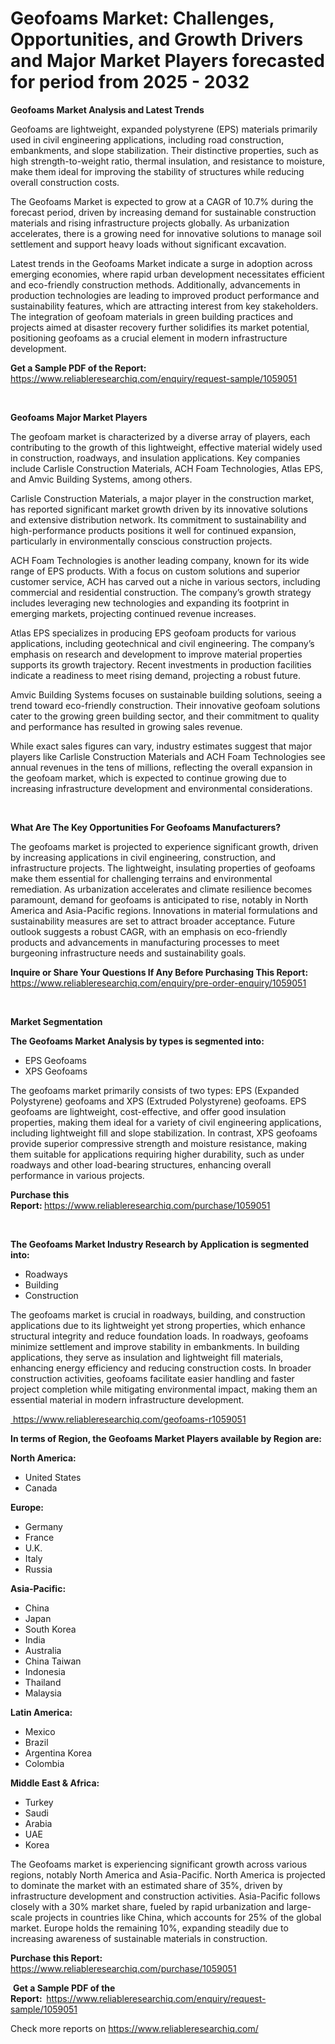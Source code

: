 <p><h1>Geofoams Market: Challenges, Opportunities, and Growth Drivers and Major Market Players forecasted for period from 2025 - 2032</h1></p><p><strong>Geofoams Market Analysis and Latest Trends</strong></p>
<p><p>Geofoams are lightweight, expanded polystyrene (EPS) materials primarily used in civil engineering applications, including road construction, embankments, and slope stabilization. Their distinctive properties, such as high strength-to-weight ratio, thermal insulation, and resistance to moisture, make them ideal for improving the stability of structures while reducing overall construction costs.</p><p>The Geofoams Market is expected to grow at a CAGR of 10.7% during the forecast period, driven by increasing demand for sustainable construction materials and rising infrastructure projects globally. As urbanization accelerates, there is a growing need for innovative solutions to manage soil settlement and support heavy loads without significant excavation.</p><p>Latest trends in the Geofoams Market indicate a surge in adoption across emerging economies, where rapid urban development necessitates efficient and eco-friendly construction methods. Additionally, advancements in production technologies are leading to improved product performance and sustainability features, which are attracting interest from key stakeholders. The integration of geofoam materials in green building practices and projects aimed at disaster recovery further solidifies its market potential, positioning geofoams as a crucial element in modern infrastructure development.</p></p>
<p><strong>Get a Sample PDF of the Report:&nbsp;</strong> <a href="https://www.reliableresearchiq.com/enquiry/request-sample/1059051?utm_campaign=1906&utm_medium=2&utm_source=Github&utm_content=ia&utm_term=31012025&utm_id=geofoams">https://www.reliableresearchiq.com/enquiry/request-sample/1059051</a></p>
<p>&nbsp;</p>
<p><strong>Geofoams Major Market Players</strong></p>
<p><p>The geofoam market is characterized by a diverse array of players, each contributing to the growth of this lightweight, effective material widely used in construction, roadways, and insulation applications. Key companies include Carlisle Construction Materials, ACH Foam Technologies, Atlas EPS, and Amvic Building Systems, among others.</p><p>Carlisle Construction Materials, a major player in the construction market, has reported significant market growth driven by its innovative solutions and extensive distribution network. Its commitment to sustainability and high-performance products positions it well for continued expansion, particularly in environmentally conscious construction projects.</p><p>ACH Foam Technologies is another leading company, known for its wide range of EPS products. With a focus on custom solutions and superior customer service, ACH has carved out a niche in various sectors, including commercial and residential construction. The company’s growth strategy includes leveraging new technologies and expanding its footprint in emerging markets, projecting continued revenue increases.</p><p>Atlas EPS specializes in producing EPS geofoam products for various applications, including geotechnical and civil engineering. The company’s emphasis on research and development to improve material properties supports its growth trajectory. Recent investments in production facilities indicate a readiness to meet rising demand, projecting a robust future.</p><p>Amvic Building Systems focuses on sustainable building solutions, seeing a trend toward eco-friendly construction. Their innovative geofoam solutions cater to the growing green building sector, and their commitment to quality and performance has resulted in growing sales revenue.</p><p>While exact sales figures can vary, industry estimates suggest that major players like Carlisle Construction Materials and ACH Foam Technologies see annual revenues in the tens of millions, reflecting the overall expansion in the geofoam market, which is expected to continue growing due to increasing infrastructure development and environmental considerations.</p></p>
<p>&nbsp;</p>
<p><strong>What Are The Key Opportunities For Geofoams Manufacturers?</strong></p>
<p><p>The geofoams market is projected to experience significant growth, driven by increasing applications in civil engineering, construction, and infrastructure projects. The lightweight, insulating properties of geofoams make them essential for challenging terrains and environmental remediation. As urbanization accelerates and climate resilience becomes paramount, demand for geofoams is anticipated to rise, notably in North America and Asia-Pacific regions. Innovations in material formulations and sustainability measures are set to attract broader acceptance. Future outlook suggests a robust CAGR, with an emphasis on eco-friendly products and advancements in manufacturing processes to meet burgeoning infrastructure needs and sustainability goals.</p></p>
<p><strong>Inquire or Share Your Questions If Any Before Purchasing This Report:</strong> <a href="https://www.reliableresearchiq.com/enquiry/pre-order-enquiry/1059051?utm_campaign=1906&utm_medium=2&utm_source=Github&utm_content=ia&utm_term=31012025&utm_id=geofoams">https://www.reliableresearchiq.com/enquiry/pre-order-enquiry/1059051</a></p>
<p>&nbsp;</p>
<p><strong>Market Segmentation</strong></p>
<p><strong>The Geofoams Market Analysis by types is segmented into:</strong></p>
<p><ul><li>EPS Geofoams</li><li>XPS Geofoams</li></ul></p>
<p><p>The geofoams market primarily consists of two types: EPS (Expanded Polystyrene) geofoams and XPS (Extruded Polystyrene) geofoams. EPS geofoams are lightweight, cost-effective, and offer good insulation properties, making them ideal for a variety of civil engineering applications, including lightweight fill and slope stabilization. In contrast, XPS geofoams provide superior compressive strength and moisture resistance, making them suitable for applications requiring higher durability, such as under roadways and other load-bearing structures, enhancing overall performance in various projects.</p></p>
<p><strong>Purchase this Report:&nbsp;</strong><a href="https://www.reliableresearchiq.com/purchase/1059051?utm_campaign=1906&utm_medium=2&utm_source=Github&utm_content=ia&utm_term=31012025&utm_id=geofoams">https://www.reliableresearchiq.com/purchase/1059051</a></p>
<p>&nbsp;</p>
<p><strong>The Geofoams Market Industry Research by Application is segmented into:</strong></p>
<p><ul><li>Roadways</li><li>Building</li><li>Construction</li></ul></p>
<p><p>The geofoams market is crucial in roadways, building, and construction applications due to its lightweight yet strong properties, which enhance structural integrity and reduce foundation loads. In roadways, geofoams minimize settlement and improve stability in embankments. In building applications, they serve as insulation and lightweight fill materials, enhancing energy efficiency and reducing construction costs. In broader construction activities, geofoams facilitate easier handling and faster project completion while mitigating environmental impact, making them an essential material in modern infrastructure development.</p></p>
<p><a href="https://www.reliableresearchiq.com/geofoams-r1059051?utm_campaign=1906&utm_medium=2&utm_source=Github&utm_content=ia&utm_term=31012025&utm_id=geofoams">&nbsp;https://www.reliableresearchiq.com/geofoams-r1059051</a></p>
<p><strong>In terms of Region, the Geofoams Market Players available by Region are:</strong></p>
<p>
    <p> <strong> North America: </strong>
        <ul>
            <li>United States</li>
            <li>Canada</li>
        </ul>
        </p> 
    <p> <strong> Europe: </strong>
        <ul>
            <li>Germany</li>
            <li>France</li>
            <li>U.K.</li>
            <li>Italy</li>
            <li>Russia</li>
        </ul>
        </p> 
    <p> <strong> Asia-Pacific: </strong>
        <ul>
            <li>China</li>
            <li>Japan</li>
            <li>South Korea</li>
            <li>India</li>
            <li>Australia</li>
            <li>China Taiwan</li>
            <li>Indonesia</li>
            <li>Thailand</li>
            <li>Malaysia</li>
        </ul>
        </p> 
    <p> <strong> Latin America: </strong>
        <ul>
            <li>Mexico</li>
            <li>Brazil</li>
            <li>Argentina Korea</li>
            <li>Colombia</li>
        </ul>
        </p> 
    <p> <strong> Middle East & Africa: </strong>
        <ul>
            <li>Turkey</li>
            <li>Saudi</li>
            <li>Arabia</li>
            <li>UAE</li>
            <li>Korea</li>
        </ul>
    </p>
    </p>
<p><p>The Geofoams market is experiencing significant growth across various regions, notably North America and Asia-Pacific. North America is projected to dominate the market with an estimated share of 35%, driven by infrastructure development and construction activities. Asia-Pacific follows closely with a 30% market share, fueled by rapid urbanization and large-scale projects in countries like China, which accounts for 25% of the global market. Europe holds the remaining 10%, expanding steadily due to increasing awareness of sustainable materials in construction.</p></p>
<p><strong>Purchase this Report: </strong><a href="https://www.reliableresearchiq.com/purchase/1059051?utm_campaign=1906&utm_medium=2&utm_source=Github&utm_content=ia&utm_term=31012025&utm_id=geofoams">https://www.reliableresearchiq.com/purchase/1059051</a></p>
<p>&nbsp;<strong>Get a Sample PDF of the Report:&nbsp;&nbsp;</strong><a href="https://www.reliableresearchiq.com/enquiry/request-sample/1059051?utm_campaign=1906&utm_medium=2&utm_source=Github&utm_content=ia&utm_term=31012025&utm_id=geofoams">https://www.reliableresearchiq.com/enquiry/request-sample/1059051</a></p>
<p><strong></strong></p>
<p>Check more reports on <a href="https://www.reliableresearchiq.com/?utm_campaign=1906&utm_medium=2&utm_source=Github&utm_content=ia&utm_term=31012025&utm_id=geofoams">https://www.reliableresearchiq.com/</a></p>
